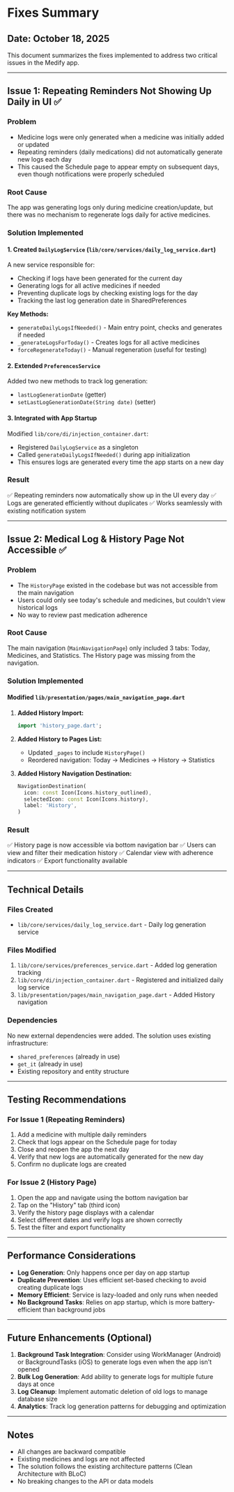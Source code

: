 # Fixes Summary

## Date: October 18, 2025

This document summarizes the fixes implemented to address two critical issues in the Medify app.

---

## Issue 1: Repeating Reminders Not Showing Up Daily in UI ✅

### Problem

- Medicine logs were only generated when a medicine was initially added or updated
- Repeating reminders (daily medications) did not automatically generate new logs each day
- This caused the Schedule page to appear empty on subsequent days, even though notifications were properly scheduled

### Root Cause

The app was generating logs only during medicine creation/update, but there was no mechanism to regenerate logs daily for active medicines.

### Solution Implemented

#### 1. Created `DailyLogService` (`lib/core/services/daily_log_service.dart`)

A new service responsible for:

- Checking if logs have been generated for the current day
- Generating logs for all active medicines if needed
- Preventing duplicate logs by checking existing logs for the day
- Tracking the last log generation date in SharedPreferences

**Key Methods:**

- `generateDailyLogsIfNeeded()` - Main entry point, checks and generates if needed
- `_generateLogsForToday()` - Creates logs for all active medicines
- `forceRegenerateToday()` - Manual regeneration (useful for testing)

#### 2. Extended `PreferencesService`

Added two new methods to track log generation:

- `lastLogGenerationDate` (getter)
- `setLastLogGenerationDate(String date)` (setter)

#### 3. Integrated with App Startup

Modified `lib/core/di/injection_container.dart`:

- Registered `DailyLogService` as a singleton
- Called `generateDailyLogsIfNeeded()` during app initialization
- This ensures logs are generated every time the app starts on a new day

### Result

✅ Repeating reminders now automatically show up in the UI every day
✅ Logs are generated efficiently without duplicates
✅ Works seamlessly with existing notification system

---

## Issue 2: Medical Log & History Page Not Accessible ✅

### Problem

- The `HistoryPage` existed in the codebase but was not accessible from the main navigation
- Users could only see today's schedule and medicines, but couldn't view historical logs
- No way to review past medication adherence

### Root Cause

The main navigation (`MainNavigationPage`) only included 3 tabs: Today, Medicines, and Statistics. The History page was missing from the navigation.

### Solution Implemented

#### Modified `lib/presentation/pages/main_navigation_page.dart`

1. **Added History Import:**

   ```dart
   import 'history_page.dart';
   ```

2. **Added History to Pages List:**

   - Updated `_pages` to include `HistoryPage()`
   - Reordered navigation: Today → Medicines → History → Statistics

3. **Added History Navigation Destination:**
   ```dart
   NavigationDestination(
     icon: const Icon(Icons.history_outlined),
     selectedIcon: const Icon(Icons.history),
     label: 'History',
   )
   ```

### Result

✅ History page is now accessible via bottom navigation bar
✅ Users can view and filter their medication history
✅ Calendar view with adherence indicators
✅ Export functionality available

---

## Technical Details

### Files Created

- `lib/core/services/daily_log_service.dart` - Daily log generation service

### Files Modified

1. `lib/core/services/preferences_service.dart` - Added log generation tracking
2. `lib/core/di/injection_container.dart` - Registered and initialized daily log service
3. `lib/presentation/pages/main_navigation_page.dart` - Added History navigation

### Dependencies

No new external dependencies were added. The solution uses existing infrastructure:

- `shared_preferences` (already in use)
- `get_it` (already in use)
- Existing repository and entity structure

---

## Testing Recommendations

### For Issue 1 (Repeating Reminders)

1. Add a medicine with multiple daily reminders
2. Check that logs appear on the Schedule page for today
3. Close and reopen the app the next day
4. Verify that new logs are automatically generated for the new day
5. Confirm no duplicate logs are created

### For Issue 2 (History Page)

1. Open the app and navigate using the bottom navigation bar
2. Tap on the "History" tab (third icon)
3. Verify the history page displays with a calendar
4. Select different dates and verify logs are shown correctly
5. Test the filter and export functionality

---

## Performance Considerations

- **Log Generation**: Only happens once per day on app startup
- **Duplicate Prevention**: Uses efficient set-based checking to avoid creating duplicate logs
- **Memory Efficient**: Service is lazy-loaded and only runs when needed
- **No Background Tasks**: Relies on app startup, which is more battery-efficient than background jobs

---

## Future Enhancements (Optional)

1. **Background Task Integration**: Consider using WorkManager (Android) or BackgroundTasks (iOS) to generate logs even when the app isn't opened
2. **Bulk Log Generation**: Add ability to generate logs for multiple future days at once
3. **Log Cleanup**: Implement automatic deletion of old logs to manage database size
4. **Analytics**: Track log generation patterns for debugging and optimization

---

## Notes

- All changes are backward compatible
- Existing medicines and logs are not affected
- The solution follows the existing architecture patterns (Clean Architecture with BLoC)
- No breaking changes to the API or data models

